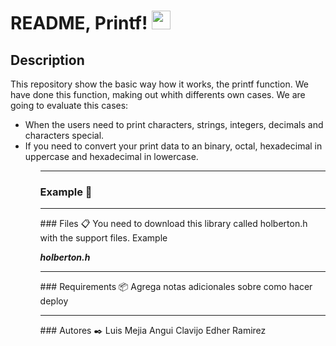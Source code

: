 # README, Printf! <img src="https://raw.githubusercontent.com/MartinHeinz/MartinHeinz/master/wave.gif" width="30px">

<p align= "center">
<h2>Description</h2>
This repository show the basic way how it works, the printf function.
We have done this function, making out whith differents own cases. 
We are going to evaluate this cases:

<ul>
<li>When the users need to print characters, strings, integers, decimals and characters special.</li>
<li>If you need to convert your print data to an binary, octal, hexadecimal in uppercase and hexadecimal in lowercase.</li>
<ul>

<hr>

### Example 🔧

<hr>
### Files 📋
You need to download this library called holberton.h with the support files. Example

__*holberton.h*__

<hr>
### Requirements  📦
Agrega notas adicionales sobre como hacer deploy

<hr>
### Autores ✒️
Luis Mejia <a href="" src=""><a>
Angui Clavijo
Edher Ramirez

</p>